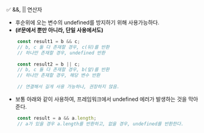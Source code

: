 ✅ &&, || 연산자
* 후순위에 오는 변수의 undefined를 방지하기 위해 사용가능하다.
* <b>(if문에서 뿐만 아니라, 단일 사용에서도)</b>
```javascript
    const result1 = b && c;
    // b, c 둘 다 존재할 경우, c(뒤)를 반환
    // 하나만 존재할 경우, undefined 반환
    
    const result2 = b || c;
    // b, c 듈 다 존재할 경우, b(앞)를 반환
    // 하나만 존재할 경우, 해당 변수 반환
    
    // 연결해서 길게 사용 가능하나, 권장하지 않음.
```

* 보통 아래와 같이 사용하여, 프레임워크에서 undefined 에러가 발생하는 것을 막아준다.
```javascript
    const result = a && a.length;
    // a가 있을 경우 a.length를 반환하고, 없을 경우, undefined를 반환한다.
```
